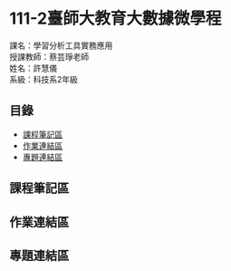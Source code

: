 # 111-2臺師大教育大數據微學程
課名：學習分析工具實務應用  
授課教師：蔡芸琤老師  
姓名：許慧儀  
系級：科技系2年級

## 目錄
* [課程筆記區](https://github.com/Memory-HuiYi/LAT-Repo.#%E8%AA%B2%E7%A8%8B%E7%AD%86%E8%A8%98%E5%8D%80)  
* [作業連結區](https://github.com/Memory-HuiYi/LAT-Repo.#%E4%BD%9C%E6%A5%AD%E9%80%A3%E7%B5%90%E5%8D%80)  
* [專題連結區](https://github.com/Memory-HuiYi/LAT-Repo.#%E5%B0%88%E9%A1%8C%E9%80%A3%E7%B5%90%E5%8D%80)  

## 課程筆記區
## 作業連結區
## 專題連結區
